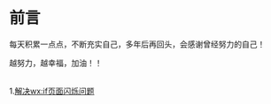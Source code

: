 # 前言

每天积累一点点，不断充实自己，多年后再回头，会感谢曾经努力的自己！

越努力，越幸福，加油！！
<br/><br/> 

1.[解决wx:if页面闪烁问题](https://github.com/fuhangyy/WeChat-Blog/issues/1)
